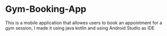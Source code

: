 # Gym-Booking-App
This is a mobile application that allowes users to book an appointment for a gym session, I made it using java kotlin and using Android Studio as IDE 

